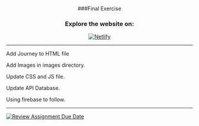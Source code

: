 <div align="center">

###Final Exercise

### Explore the website on:
[![Netlify](https://img.shields.io/badge/Netlify-Visit-brightgreen?style=for-the-badge&logo=netlify)](https://dimasacatwebsite.netlify.app/)
</div>

---

<p>Add Journey to HTML file</p>
<p>Add Images in images directory.</p>
<p>Update CSS and JS file.</p>
<p>Update API Database.</p>
<p>Using firebase to follow.</p>

---

[![Review Assignment Due Date](https://classroom.github.com/assets/deadline-readme-button-24ddc0f5d75046c5622901739e7c5dd533143b0c8e959d652212380cedb1ea36.svg)](https://classroom.github.com/a/nn2YhwXT)
